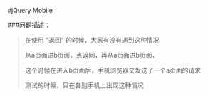 


#jQuery Mobile

###问题描述：
>在使用  "返回" 的时候，大家有没有遇到这种情况
>
>从a页面进b页面，点返回，再从a页面进b页面，
>
>这个时候在进入b页面后，手机浏览器又发送了一个a页面的请求
>
>测试的时候，只在各别手机上出现这种情况

